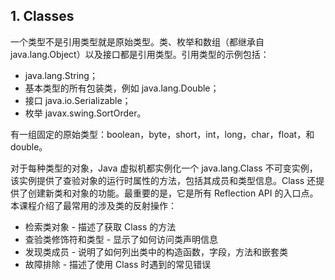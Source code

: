 ## 1. Classes
一个类型不是引用类型就是原始类型。类、枚举和数组（都继承自java.lang.Object）以及接口都是引用类型。引用类型的示例包括：

- java.lang.String；
- 基本类型的所有包装类，例如 java.lang.Double；
- 接口 java.io.Serializable；
- 枚举 javax.swing.SortOrder。

有一组固定的原始类型：boolean，byte，short，int，long，char，float，和double。

对于每种类型的对象，Java 虚拟机都实例化一个 java.lang.Class 不可变实例，该实例提供了查验对象的运行时属性的方法，包括其成员和类型信息。Class 还提供了创建新类和对象的功能。最重要的是，它是所有 Reflection API 的入口点。本课程介绍了最常用的涉及类的反射操作：

- 检索类对象 - 描述了获取 Class 的方法
- 查验类修饰符和类型 - 显示了如何访问类声明信息
- 发现类成员 - 说明了如何列出类中的构造函数，字段，方法和嵌套类
- 故障排除 - 描述了使用 Class 时遇到的常见错误